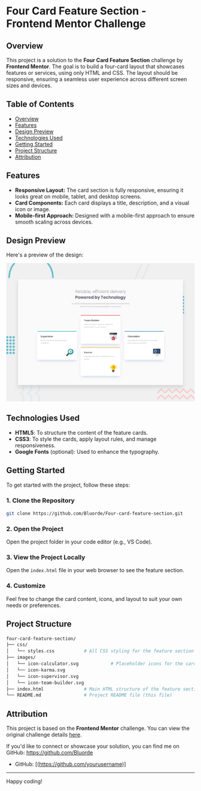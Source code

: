 # Four Card Feature Section - Frontend Mentor Challenge

## Overview

This project is a solution to the **Four Card Feature Section** challenge by **Frontend Mentor**. The goal is to build a four-card layout that showcases features or services, using only HTML and CSS.
The layout should be responsive, ensuring a seamless user experience across different screen sizes and devices.

## Table of Contents

- [Overview](#overview)
- [Features](#features)
- [Design Preview](#design-preview)
- [Technologies Used](#technologies-used)
- [Getting Started](#getting-started)
- [Project Structure](#project-structure)
- [Attribution](#attribution)

## Features

- **Responsive Layout:** The card section is fully responsive, ensuring it looks great on mobile, tablet, and desktop screens.
- **Card Components:** Each card displays a title, description, and a visual icon or image.
- **Mobile-first Approach:** Designed with a mobile-first approach to ensure smooth scaling across devices.

## Design Preview

Here's a preview of the design:

![Four Card Feature Section Preview](./design/desktop-preview.jpg)

## Technologies Used

- **HTML5**: To structure the content of the feature cards.
- **CSS3**: To style the cards, apply layout rules, and manage responsiveness.
- **Google Fonts** (optional): Used to enhance the typography.

## Getting Started

To get started with the project, follow these steps:

### 1. Clone the Repository

```bash
git clone https://github.com/Bluorde/Four-card-feature-section.git
```

### 2. Open the Project

Open the project folder in your code editor (e.g., VS Code).

### 3. View the Project Locally

Open the `index.html` file in your web browser to see the feature section.

### 4. Customize

Feel free to change the card content, icons, and layout to suit your own needs or preferences.

## Project Structure

```bash
four-card-feature-section/
├── css/
│   └── styles.css           # All CSS styling for the feature section
├── images/
│   └── icon-calculator.svg            # Placeholder icons for the cards
│   └── icon-karma.svg
│   └── icon-supervisor.svg
│   └── icon-team-builder.svg
├── index.html               # Main HTML structure of the feature section
└── README.md                # Project README file (this file)
```

## Attribution

This project is based on the **Frontend Mentor** challenge. You can view the original challenge details [here](https://www.frontendmentor.io/challenges/).

If you'd like to connect or showcase your solution, you can find me on GitHub: https://github.com/Bluorde

- GitHub: [(https://github.com/yourusername)]

---
Happy coding!
